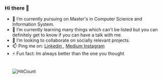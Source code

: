 ### Hi there 👋 

<!--
**Anjana97/Anjana97** is a ✨ _special_ ✨ repository because its `README.md` (this file) appears on your GitHub profile.


Here are s ome ideas to get you started: -->

- 🔭 I’m currently pursuing on Master's in Computer Science and Information System.
- 🌱 I’m currently learning many things which can't be listed but you can definitely get to know if you can have a talk with me.
- 👯 I’m looking to collaborate on socially relevant projects.
- 📫 Ping me on:   <a href= "www.linkedin.com/in/anjanageorge97"> Linkedin </a> ,
 <a href= "https://medium.com/@anjanamg97"> Medium </a> 
<a href="https://www.instagram.com/__anjana_george__/?hl=en"> Instagram </a>
- ⚡ Fun fact: Im always better than the one you thought
\
\
\
![HitCount](http://hits.dwyl.com/Anjana97/Anjana97.svg)
